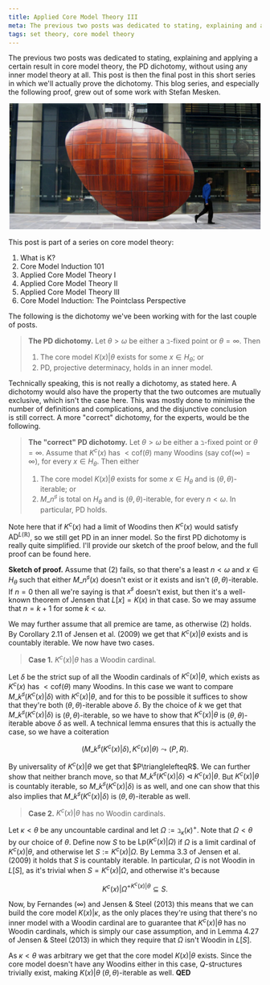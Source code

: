 ```yaml
---
title: Applied Core Model Theory III
meta: The previous two posts was dedicated to stating, explaining and applying a certain result in core model theory, the PD dichotomy, without using any inner model theory at all. This post is then the final post in this short series in which we'll actually prove the dichotomy. This blog series, and especially the following proof, grew out of some work with Stefan Mesken.
tags: set theory, core model theory
---
```


The previous two posts was dedicated to stating, explaining and applying a certain
result in core model theory, the PD dichotomy, without using any inner model theory at
all. This post is then the final post in this short series in which we'll actually
prove the dichotomy. This blog series, and especially the following proof, grew out of
some work with Stefan Mesken.

<center>
  <img src="/src/assets/img/applied-core-model-theory-iii.webp" alt="A picture of a big
  red rock with engraved squares, and a glass building in the background. The
  photograph is called 'Kernel', by Stuart Green."
  style="width: min(500px, 100%);" />
</center>

This post is part of a series on core model theory:

1. <router-link to="/posts/2017-04-26-what-is-k">What is K?</router-link>
2. <router-link to="2018-05-10-core-model-induction-101">Core Model Induction
   101</router-link>
3. <router-link to="2018-10-22-applied-core-model-theory-i">Applied Core Model
   Theory I</router-link>
4. <router-link to="2018-11-13-applied-core-model-theory-ii">Applied Core Model
   Theory II</router-link>
5. Applied Core Model Theory III
6. <router-link to="2019-03-31-core-model-induction-the-pointclass-perspective">Core
   Model Induction: The Pointclass Perspective</router-link>

The following is the dichotomy we've been working with for the last couple of posts.

> **The PD dichotomy.** Let $\theta>\omega$ be either a $\beth$-fixed point or
> $\theta=\infty$. Then
>
> 1. The core model $K(x)|\theta$ exists for some $x\in H_\theta$; or
> 2. $\textsf{PD}$, projective determinacy, holds in an inner model.

Technically speaking, this is not really a dichotomy, as stated here. A dichotomy would
also have the property that the two outcomes are mutually exclusive, which isn't the
case here. This was mostly done to minimise the number of definitions and
complications, and the disjunctive conclusion is still correct. A more "correct"
dichotomy, for the experts, would be the following.

> **The "correct" PD dichotomy.** Let $\theta>\omega$ be either a $\beth$-fixed point
> or $\theta=\infty$. Assume that $K^c(x)$ has $<\text{cof}(\theta)$
> many Woodins (say $\text{cof}(\infty)=\infty$), for every $x\in H_\theta$.
> Then either
>
> 1. The core model $K(x)|\theta$ exists for some $x\in H_\theta$ and is
>    $(\theta,\theta)$-iterable; or
> 2. $M\_n^\sharp$ is total on $H_\theta$ and is $(\theta,\theta)$-iterable, for every
>    $n<\omega$. In particular, $\textsf{PD}$ holds.

Note here that if $K^c(x)$ had a limit of Woodins then $K^c(x)$ would satisfy
$\textsf{AD}^{L(\mathbb R)}$, so we still get $\textsf{PD}$ in an inner model. So the
first $\textsf{PD}$ dichotomy is really quite simplified. I'll provide our sketch of
the proof below, and the full proof can be found here.

**Sketch of proof.** Assume that (2) fails, so that there's a least $n<\omega$ and
$x\in H_\theta$ such that either $M\_n^\sharp(x)$ doesn't exist or it exists and isn't
$(\theta,\theta)$-iterable. If $n=0$ then all we're saying is that $x^\sharp$ doesn't
exist, but then it's a well-known theorem of Jensen that $L[x]=K(x)$ in that case. So
we may assume that $n=k+1$ for some $k<\omega$.

We may further assume that all premice are tame, as otherwise (2) holds. By Corollary
2.11 of Jensen et al. (2009) we get that $K^c(x)|\theta$ exists and is countably
iterable. We now have two cases.

> **Case 1.** $K^c(x)|\theta$ has a Woodin cardinal.

Let $\delta$ be the strict sup of all the Woodin cardinals of $K^c(x)|\theta$, which
exists as $K^c(x)$ has $<\text{cof}(\theta)$ many Woodins. In this case we want to
compare $M\_k^\sharp(K^c(x)|\delta)$ with $K^c(x)|\theta$, and for this to be possible
it suffices to show that they're both $(\theta,\theta)$-iterable above $\delta$. By the
choice of $k$ we get that $M\_k^\sharp(K^c(x)|\delta)$ is $(\theta,\theta)$-iterable, so
we have to show that $K^c(x)|\theta$ is $(\theta,\theta)$-iterable above $\delta$ as
well. A technical lemma ensures that this is actually the case, so we have a
coiteration

$$ (M\_k^\sharp(K^c(x)|\delta),K^c(x)|\theta)\leadsto (P,R). $$

By universality of $K^c(x)|\theta$ we get that $P\trianglelefteqR$.
We can further show that neither branch move, so that
$M\_k^\sharp(K^c(x)|\delta)\triangleleft K^c(x)|\theta$. But $K^c(x)|\theta$ is
countably iterable, so $M\_k^\sharp(K^c(x)|\delta)$ is as well, and one can show that
this also implies that $M\_k^\sharp(K^c(x)|\delta)$ is $(\theta,\theta)$-iterable as
well.

> **Case 2.** $K^c(x)|\theta$ has no Woodin cardinals.

Let $\kappa<\theta$ be any uncountable cardinal and let
$\Omega:=\beth_\kappa(\kappa)^+$. Note that $\Omega<\theta$ by our choice of $\theta$.
Define now $S$ to be $\text{Lp}(K^c(x)|\Omega)$ if $\Omega$ is a limit
cardinal of $K^c(x)|\theta$, and otherwise let $S:=K^c(x)|\Omega$. By Lemma
3.3 of Jensen et al. (2009) it holds that $S$ is countably iterable. In
particular, $\Omega$ is not Woodin in $L[S]$, as it's trivial when $S=K^c(x)|\Omega$,
and otherwise it's because

$$ K^c(x)|\Omega^{+K^c(x)|\theta}\subseteq S. $$

Now, by Fernandes ($\infty$) and Jensen & Steel (2013) this means that we can build the
core model $K(x)|\kappa$, as the only places they're using that there's no inner model
with a Woodin cardinal are to guarantee that $K^c(x)|\theta$ has no Woodin cardinals,
which is simply our case assumption, and in Lemma 4.27 of Jensen & Steel (2013) in
which they require that $\Omega$ isn't Woodin in $L[S]$.

As $\kappa<\theta$ was arbitrary we get that the core model $K(x)|\theta$ exists. Since
the core model doesn't have any Woodins either in this case, $Q$-structures
trivially exist, making $K(x)|\theta$ $(\theta,\theta)$-iterable as well. **QED**
